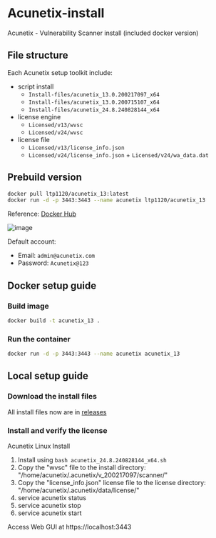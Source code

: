 # Acunetix-install

Acunetix - Vulnerability Scanner install (included docker version)

## File structure

Each Acunetix setup toolkit include:
+ script install
  - `Install-files/acunetix_13.0.200217097_x64`
  - `Install-files/acunetix_13.0.200715107_x64`
  - `Install-files/acunetix_24.8.240828144_x64`
+ license engine
  - `Licensed/v13/wvsc`
  - `Licensed/v24/wvsc`
+ license file
  - `Licensed/v13/license_info.json`
  - `Licensed/v24/license_info.json` + `Licensed/v24/wa_data.dat`

## Prebuild version

```sh
docker pull ltp1120/acunetix_13:latest
docker run -d -p 3443:3443 --name acunetix ltp1120/acunetix_13
```

Reference: [Docker Hub](https://hub.docker.com/r/ltp1120/acunetix_13)

![image](https://github.com/user-attachments/assets/b02ea690-6d53-411f-aae2-6c901e6a7d1f)

Default account:
+ Email: `admin@acunetix.com`
+ Password: `Acunetix@123`

## Docker setup guide

### Build image

```sh
docker build -t acunetix_13 .
```

### Run the container

```sh
docker run -d -p 3443:3443 --name acunetix acunetix_13
```

## Local setup guide

### Download the install files

All install files now are in [releases](https://github.com/lucthienphong1120/Acunetix-install/releases)

### Install and verify the license

Acunetix Linux Install
1. Install using `bash acunetix_24.8.240828144_x64.sh`
2. Copy the "wvsc" file to the install directory: "/home/acunetix/.acunetix/v_200217097/scanner/"
3. Copy the "license_info.json" license file to the license directory: "/home/acunetix/.acunetix/data/license/"
4. service acunetix status
5. service acunetix stop
6. service acunetix start

Access Web GUI at https://localhost:3443
